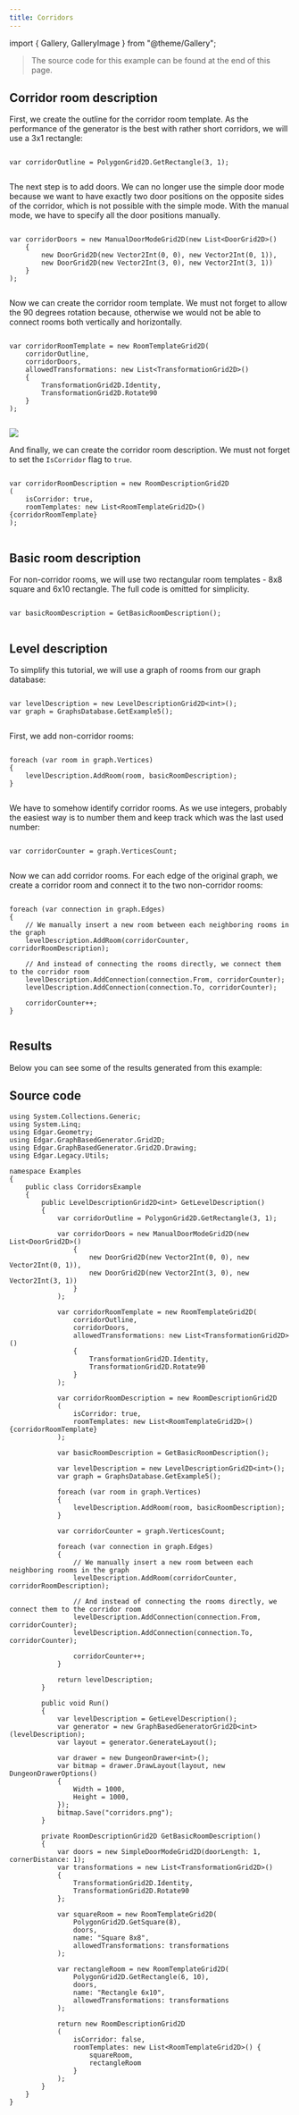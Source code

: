 ```yaml
---
title: Corridors
---
```


import { Gallery, GalleryImage } from "@theme/Gallery";

> The source code for this example can be found at the end of this page.

## Corridor room description
First, we create the outline for the corridor room template. As the performance of the generator is the best with rather short corridors, we will use a 3x1 rectangle:


```

var corridorOutline = PolygonGrid2D.GetRectangle(3, 1);


```

The next step is to add doors. We can no longer use the simple door mode because we want to have exactly two door positions on the opposite sides of the corridor, which is not possible with the simple mode. With the manual mode, we have to specify all the door positions manually.


```

var corridorDoors = new ManualDoorModeGrid2D(new List<DoorGrid2D>()
    {
        new DoorGrid2D(new Vector2Int(0, 0), new Vector2Int(0, 1)),
        new DoorGrid2D(new Vector2Int(3, 0), new Vector2Int(3, 1))
    }
);


```

Now we can create the corridor room template. We must not forget to allow the 90 degrees rotation because, otherwise we would not be able to connect rooms both vertically and horizontally.


```

var corridorRoomTemplate = new RoomTemplateGrid2D(
    corridorOutline,
    corridorDoors,
    allowedTransformations: new List<TransformationGrid2D>()
    {
        TransformationGrid2D.Identity,
        TransformationGrid2D.Rotate90
    }
);


```

![](./corridors/room_templates.png)

And finally, we can create the corridor room description. We must not forget to set the `IsCorridor` flag to `true`.


```

var corridorRoomDescription = new RoomDescriptionGrid2D
(
    isCorridor: true,
    roomTemplates: new List<RoomTemplateGrid2D>() {corridorRoomTemplate}
);


```

## Basic room description
For non-corridor rooms, we will use two rectangular room templates - 8x8 square and 6x10 rectangle. The full code is omitted for simplicity.


```

var basicRoomDescription = GetBasicRoomDescription();


```

## Level description
To simplify this tutorial, we will use a graph of rooms from our graph database:


```

var levelDescription = new LevelDescriptionGrid2D<int>();
var graph = GraphsDatabase.GetExample5();


```

First, we add non-corridor rooms:


```

foreach (var room in graph.Vertices)
{
    levelDescription.AddRoom(room, basicRoomDescription);
}


```

We have to somehow identify corridor rooms. As we use integers, probably the easiest way is to number them and keep track which was the last used number:


```

var corridorCounter = graph.VerticesCount;


```

Now we can add corridor rooms. For each edge of the original graph, we create a corridor room and connect it to the two non-corridor rooms:


```

foreach (var connection in graph.Edges)
{
    // We manually insert a new room between each neighboring rooms in the graph
    levelDescription.AddRoom(corridorCounter, corridorRoomDescription);

    // And instead of connecting the rooms directly, we connect them to the corridor room
    levelDescription.AddConnection(connection.From, corridorCounter);
    levelDescription.AddConnection(connection.To, corridorCounter);

    corridorCounter++;
}


```

## Results

Below you can see some of the results generated from this example:


<Gallery cols={2}>
<GalleryImage src={require('./corridors/0_0.png').default} />
<GalleryImage src={require('./corridors/0_1.png').default} />
<GalleryImage src={require('./corridors/0_2.png').default} />
<GalleryImage src={require('./corridors/0_3.png').default} />
</Gallery>

## Source code

```
using System.Collections.Generic;
using System.Linq;
using Edgar.Geometry;
using Edgar.GraphBasedGenerator.Grid2D;
using Edgar.GraphBasedGenerator.Grid2D.Drawing;
using Edgar.Legacy.Utils;

namespace Examples
{
    public class CorridorsExample 
    {
        public LevelDescriptionGrid2D<int> GetLevelDescription()
        {
            var corridorOutline = PolygonGrid2D.GetRectangle(3, 1);

            var corridorDoors = new ManualDoorModeGrid2D(new List<DoorGrid2D>()
                {
                    new DoorGrid2D(new Vector2Int(0, 0), new Vector2Int(0, 1)),
                    new DoorGrid2D(new Vector2Int(3, 0), new Vector2Int(3, 1))
                }
            );

            var corridorRoomTemplate = new RoomTemplateGrid2D(
                corridorOutline,
                corridorDoors,
                allowedTransformations: new List<TransformationGrid2D>()
                {
                    TransformationGrid2D.Identity,
                    TransformationGrid2D.Rotate90
                }
            );

            var corridorRoomDescription = new RoomDescriptionGrid2D
            (
                isCorridor: true,
                roomTemplates: new List<RoomTemplateGrid2D>() {corridorRoomTemplate}
            );

            var basicRoomDescription = GetBasicRoomDescription();

            var levelDescription = new LevelDescriptionGrid2D<int>();
            var graph = GraphsDatabase.GetExample5();

            foreach (var room in graph.Vertices)
            {
                levelDescription.AddRoom(room, basicRoomDescription);
            }

            var corridorCounter = graph.VerticesCount;

            foreach (var connection in graph.Edges)
            {
                // We manually insert a new room between each neighboring rooms in the graph
                levelDescription.AddRoom(corridorCounter, corridorRoomDescription);

                // And instead of connecting the rooms directly, we connect them to the corridor room
                levelDescription.AddConnection(connection.From, corridorCounter);
                levelDescription.AddConnection(connection.To, corridorCounter);

                corridorCounter++;
            }

            return levelDescription;
        }

        public void Run()
        {
            var levelDescription = GetLevelDescription();
            var generator = new GraphBasedGeneratorGrid2D<int>(levelDescription);
            var layout = generator.GenerateLayout();

            var drawer = new DungeonDrawer<int>();
            var bitmap = drawer.DrawLayout(layout, new DungeonDrawerOptions()
            {
                Width = 1000,
                Height = 1000,
            });
            bitmap.Save("corridors.png");
        }

        private RoomDescriptionGrid2D GetBasicRoomDescription()
        {
            var doors = new SimpleDoorModeGrid2D(doorLength: 1, cornerDistance: 1);
            var transformations = new List<TransformationGrid2D>()
            {
                TransformationGrid2D.Identity,
                TransformationGrid2D.Rotate90
            };

            var squareRoom = new RoomTemplateGrid2D(
                PolygonGrid2D.GetSquare(8),
                doors,
                name: "Square 8x8",
                allowedTransformations: transformations
            );

            var rectangleRoom = new RoomTemplateGrid2D(
                PolygonGrid2D.GetRectangle(6, 10),
                doors,
                name: "Rectangle 6x10",
                allowedTransformations: transformations
            );

            return new RoomDescriptionGrid2D
            (
                isCorridor: false,
                roomTemplates: new List<RoomTemplateGrid2D>() {            
                    squareRoom,
                    rectangleRoom
                }
            );
        }
    }
}
```

